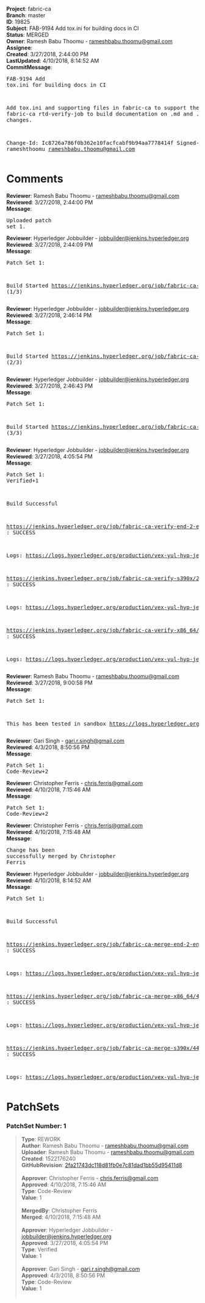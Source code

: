 <strong>Project</strong>: fabric-ca<br><strong>Branch</strong>: master<br><strong>ID</strong>: 19825<br><strong>Subject</strong>: FAB-9194 Add tox.ini for building docs in CI<br><strong>Status</strong>: MERGED<br><strong>Owner</strong>: Ramesh Babu Thoomu - rameshbabu.thoomu@gmail.com<br><strong>Assignee</strong>:<br><strong>Created</strong>: 3/27/2018, 2:44:00 PM<br><strong>LastUpdated</strong>: 4/10/2018, 8:14:52 AM<br><strong>CommitMessage</strong>:<br><pre>FAB-9194 Add tox.ini for building docs in CI

Add tox.ini and supporting files in fabric-ca to support
the fabric-ca rtd-verify-job to build documentation on .md
and .rst changes.

Change-Id: Ic8726a786f0b362e10facfcabf9b94aa7778414f
Signed-off-by: rameshthoomu <rameshbabu.thoomu@gmail.com>
</pre><h1>Comments</h1><strong>Reviewer</strong>: Ramesh Babu Thoomu - rameshbabu.thoomu@gmail.com<br><strong>Reviewed</strong>: 3/27/2018, 2:44:00 PM<br><strong>Message</strong>: <pre>Uploaded patch set 1.</pre><strong>Reviewer</strong>: Hyperledger Jobbuilder - jobbuilder@jenkins.hyperledger.org<br><strong>Reviewed</strong>: 3/27/2018, 2:44:09 PM<br><strong>Message</strong>: <pre>Patch Set 1:

Build Started https://jenkins.hyperledger.org/job/fabric-ca-verify-s390x/2809/ (1/3)</pre><strong>Reviewer</strong>: Hyperledger Jobbuilder - jobbuilder@jenkins.hyperledger.org<br><strong>Reviewed</strong>: 3/27/2018, 2:46:14 PM<br><strong>Message</strong>: <pre>Patch Set 1:

Build Started https://jenkins.hyperledger.org/job/fabric-ca-verify-end-2-end-x86_64/108/ (2/3)</pre><strong>Reviewer</strong>: Hyperledger Jobbuilder - jobbuilder@jenkins.hyperledger.org<br><strong>Reviewed</strong>: 3/27/2018, 2:46:43 PM<br><strong>Message</strong>: <pre>Patch Set 1:

Build Started https://jenkins.hyperledger.org/job/fabric-ca-verify-x86_64/2754/ (3/3)</pre><strong>Reviewer</strong>: Hyperledger Jobbuilder - jobbuilder@jenkins.hyperledger.org<br><strong>Reviewed</strong>: 3/27/2018, 4:05:54 PM<br><strong>Message</strong>: <pre>Patch Set 1: Verified+1

Build Successful 

https://jenkins.hyperledger.org/job/fabric-ca-verify-end-2-end-x86_64/108/ : SUCCESS

Logs: https://logs.hyperledger.org/production/vex-yul-hyp-jenkins-3/fabric-ca-verify-end-2-end-x86_64/108

https://jenkins.hyperledger.org/job/fabric-ca-verify-s390x/2809/ : SUCCESS

Logs: https://logs.hyperledger.org/production/vex-yul-hyp-jenkins-3/fabric-ca-verify-s390x/2809

https://jenkins.hyperledger.org/job/fabric-ca-verify-x86_64/2754/ : SUCCESS

Logs: https://logs.hyperledger.org/production/vex-yul-hyp-jenkins-3/fabric-ca-verify-x86_64/2754</pre><strong>Reviewer</strong>: Ramesh Babu Thoomu - rameshbabu.thoomu@gmail.com<br><strong>Reviewed</strong>: 3/27/2018, 9:00:58 PM<br><strong>Message</strong>: <pre>Patch Set 1:

This has been tested in sandbox https://logs.hyperledger.org/sandbox/vex-yul-hyp-jenkins-2/fabric-ca-rtd-verify-job/2/html/users-guide.html</pre><strong>Reviewer</strong>: Gari Singh - gari.r.singh@gmail.com<br><strong>Reviewed</strong>: 4/3/2018, 8:50:56 PM<br><strong>Message</strong>: <pre>Patch Set 1: Code-Review+2</pre><strong>Reviewer</strong>: Christopher Ferris - chris.ferris@gmail.com<br><strong>Reviewed</strong>: 4/10/2018, 7:15:46 AM<br><strong>Message</strong>: <pre>Patch Set 1: Code-Review+2</pre><strong>Reviewer</strong>: Christopher Ferris - chris.ferris@gmail.com<br><strong>Reviewed</strong>: 4/10/2018, 7:15:48 AM<br><strong>Message</strong>: <pre>Change has been successfully merged by Christopher Ferris</pre><strong>Reviewer</strong>: Hyperledger Jobbuilder - jobbuilder@jenkins.hyperledger.org<br><strong>Reviewed</strong>: 4/10/2018, 8:14:52 AM<br><strong>Message</strong>: <pre>Patch Set 1:

Build Successful 

https://jenkins.hyperledger.org/job/fabric-ca-merge-end-2-end-x86_64/30/ : SUCCESS

Logs: https://logs.hyperledger.org/production/vex-yul-hyp-jenkins-3/fabric-ca-merge-end-2-end-x86_64/30

https://jenkins.hyperledger.org/job/fabric-ca-merge-x86_64/445/ : SUCCESS

Logs: https://logs.hyperledger.org/production/vex-yul-hyp-jenkins-3/fabric-ca-merge-x86_64/445

https://jenkins.hyperledger.org/job/fabric-ca-merge-s390x/443/ : SUCCESS

Logs: https://logs.hyperledger.org/production/vex-yul-hyp-jenkins-3/fabric-ca-merge-s390x/443</pre><h1>PatchSets</h1><h3>PatchSet Number: 1</h3><blockquote><strong>Type</strong>: REWORK<br><strong>Author</strong>: Ramesh Babu Thoomu - rameshbabu.thoomu@gmail.com<br><strong>Uploader</strong>: Ramesh Babu Thoomu - rameshbabu.thoomu@gmail.com<br><strong>Created</strong>: 1522176240<br><strong>GitHubRevision</strong>: [2fa21743dc118d81fb0e7c81dad1bb55d95411d8](https://github.com/hyperledger/fabric-ca/commit/2fa21743dc118d81fb0e7c81dad1bb55d95411d8)<br><br><strong>Approver</strong>: Christopher Ferris - chris.ferris@gmail.com<br><strong>Approved</strong>: 4/10/2018, 7:15:46 AM<br><strong>Type</strong>: Code-Review<br><strong>Value</strong>: 1<br><br><strong>MergedBy</strong>: Christopher Ferris<br><strong>Merged</strong>: 4/10/2018, 7:15:48 AM<br><br><strong>Approver</strong>: Hyperledger Jobbuilder - jobbuilder@jenkins.hyperledger.org<br><strong>Approved</strong>: 3/27/2018, 4:05:54 PM<br><strong>Type</strong>: Verified<br><strong>Value</strong>: 1<br><br><strong>Approver</strong>: Gari Singh - gari.r.singh@gmail.com<br><strong>Approved</strong>: 4/3/2018, 8:50:56 PM<br><strong>Type</strong>: Code-Review<br><strong>Value</strong>: 1<br><br></blockquote>